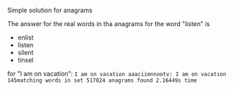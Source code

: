 Simple solution for anagrams

The answer for the real words in tha anagrams for the word "listen" is

* enlist
* listen
* silent
* tinsel

for "I am on vacation":
`
I am on vacation
aaaciimnnootv: I am on vacation
145matching words in set
517024 anagrams found
2.16449s time
`
